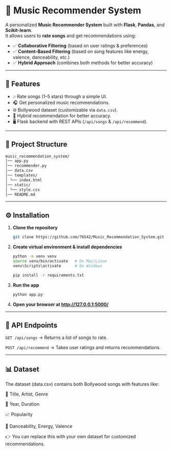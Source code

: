 # 🎵 Music Recommender System

A personalized **Music Recommender System** built with **Flask**, **Pandas**, and **Scikit-learn**.  
It allows users to **rate songs** and get recommendations using:

- ✅ **Collaborative Filtering** (based on user ratings & preferences)
- ✅ **Content-Based Filtering** (based on song features like energy, valence, danceability, etc.)
- ✅ **Hybrid Approach** (combines both methods for better accuracy)

---

## 🚀 Features

- 🎶 Rate songs (1–5 stars) through a simple UI.
- 🎧 Get personalized music recommendations.
- 🌐 Bollywood dataset (customizable via `data.csv`).
- 🔄 Hybrid recommendation for better accuracy.
- 🖥️ Flask backend with REST APIs (`/api/songs` & `/api/recommend`).

---

## 📂 Project Structure
```bash
music_recommendation_system/
│── app.py 
│── recommender.py 
│── data.csv 
│── templates/
│ └── index.html 
│── static/
│ └── style.css 
│── README.md 
```
---

## ⚙️ Installation

1. **Clone the repository**

   ```bash
   git clone https://github.com/76542/Music_Recommendation_System.git
   
   ```

2. **Create virtual environment & install dependencies**

   ```bash
   python -m venv venv
   source venv/bin/activate   # On Mac/Linux
   venv\Scripts\activate      # On Windows

   pip install -r requirements.txt
   ```
3. **Run the app**

   ```bash
   python app.py
   ```
3. **Open your browser at  http://127.0.0.1:5000/**

---
## 🧪 API Endpoints

```GET /api/songs``` → Returns a list of songs to rate.

```POST /api/recommend``` → Takes user ratings and returns recommendations.

--- 
## 📊 Dataset

The dataset (data.csv) contains both Bollywood songs with features like:

🎵 Title, Artist, Genre

📅 Year, Duration

📈 Popularity

💃 Danceability, Energy, Valence

👉 You can replace this with your own dataset for customized recommendations.







